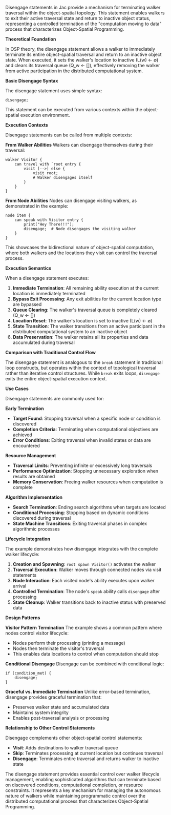 Disengage statements in Jac provide a mechanism for terminating walker traversal within the object-spatial topology. This statement enables walkers to exit their active traversal state and return to inactive object status, representing a controlled termination of the "computation moving to data" process that characterizes Object-Spatial Programming.

**Theoretical Foundation**

In OSP theory, the disengage statement allows a walker to immediately terminate its entire object-spatial traversal and return to an inactive object state. When executed, it sets the walker's location to inactive (L(w) ← ∅) and clears its traversal queue (Q_w ← []), effectively removing the walker from active participation in the distributed computational system.

**Basic Disengage Syntax**

The disengage statement uses simple syntax:
```jac
disengage;
```

This statement can be executed from various contexts within the object-spatial execution environment.

**Execution Contexts**

Disengage statements can be called from multiple contexts:

**From Walker Abilities**
Walkers can disengage themselves during their traversal:
```jac
walker Visitor {
    can travel with `root entry {
        visit [-->] else {
            visit root;
            # Walker disengages itself
        }
    }
}
```

**From Node Abilities**
Nodes can disengage visiting walkers, as demonstrated in the example:
```jac
node item {
    can speak with Visitor entry {
        print("Hey There!!!");
        disengage;  # Node disengages the visiting walker
    }
}
```

This showcases the bidirectional nature of object-spatial computation, where both walkers and the locations they visit can control the traversal process.

**Execution Semantics**

When a disengage statement executes:

1. **Immediate Termination**: All remaining ability execution at the current location is immediately terminated
2. **Bypass Exit Processing**: Any exit abilities for the current location type are bypassed
3. **Queue Clearing**: The walker's traversal queue is completely cleared (Q_w ← [])
4. **Location Reset**: The walker's location is set to inactive (L(w) ← ∅)
5. **State Transition**: The walker transitions from an active participant in the distributed computational system to an inactive object
6. **Data Preservation**: The walker retains all its properties and data accumulated during traversal

**Comparison with Traditional Control Flow**

The disengage statement is analogous to the `break` statement in traditional loop constructs, but operates within the context of topological traversal rather than iterative control structures. While `break` exits loops, `disengage` exits the entire object-spatial execution context.

**Use Cases**

Disengage statements are commonly used for:

**Early Termination**
- **Target Found**: Stopping traversal when a specific node or condition is discovered
- **Completion Criteria**: Terminating when computational objectives are achieved
- **Error Conditions**: Exiting traversal when invalid states or data are encountered

**Resource Management**
- **Traversal Limits**: Preventing infinite or excessively long traversals
- **Performance Optimization**: Stopping unnecessary exploration when results are obtained
- **Memory Conservation**: Freeing walker resources when computation is complete

**Algorithm Implementation**
- **Search Termination**: Ending search algorithms when targets are located
- **Conditional Processing**: Stopping based on dynamic conditions discovered during traversal
- **State Machine Transitions**: Exiting traversal phases in complex algorithmic processes

**Lifecycle Integration**

The example demonstrates how disengage integrates with the complete walker lifecycle:

1. **Creation and Spawning**: `root spawn Visitor()` activates the walker
2. **Traversal Execution**: Walker moves through connected nodes via visit statements
3. **Node Interaction**: Each visited node's ability executes upon walker arrival
4. **Controlled Termination**: The node's `speak` ability calls `disengage` after processing
5. **State Cleanup**: Walker transitions back to inactive status with preserved data

**Design Patterns**

**Visitor Pattern Termination**
The example shows a common pattern where nodes control visitor lifecycle:
- Nodes perform their processing (printing a message)
- Nodes then terminate the visitor's traversal
- This enables data locations to control when computation should stop

**Conditional Disengage**
Disengage can be combined with conditional logic:
```jac
if (condition_met) {
    disengage;
}
```

**Graceful vs. Immediate Termination**
Unlike error-based termination, disengage provides graceful termination that:
- Preserves walker state and accumulated data
- Maintains system integrity
- Enables post-traversal analysis or processing

**Relationship to Other Control Statements**

Disengage complements other object-spatial control statements:
- **Visit**: Adds destinations to walker traversal queue
- **Skip**: Terminates processing at current location but continues traversal
- **Disengage**: Terminates entire traversal and returns walker to inactive state

The disengage statement provides essential control over walker lifecycle management, enabling sophisticated algorithms that can terminate based on discovered conditions, computational completion, or resource constraints. It represents a key mechanism for managing the autonomous nature of walkers while maintaining programmatic control over the distributed computational process that characterizes Object-Spatial Programming.
